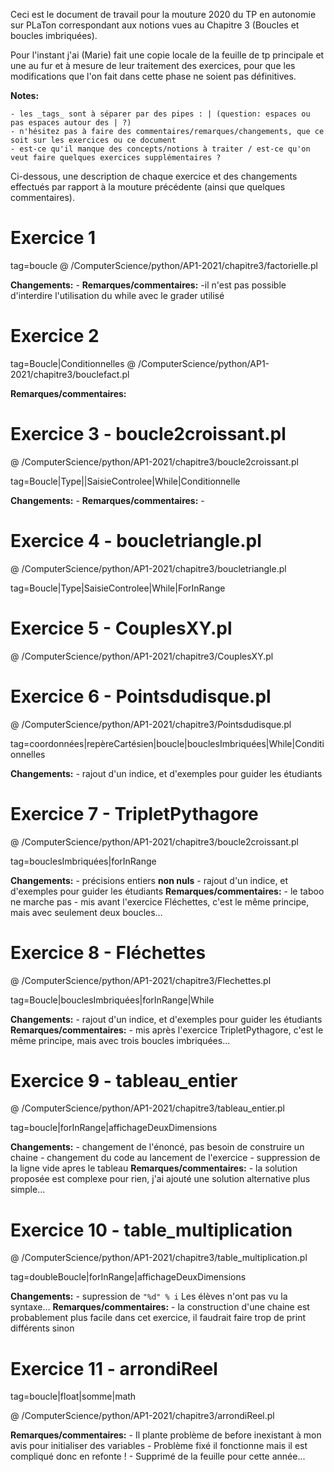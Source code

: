 Ceci est le document de travail pour la mouture 2020 du TP en autonomie sur PLaTon correspondant aux notions vues au Chapitre 3 (Boucles et boucles imbriquées).

Pour l'instant j'ai (Marie) fait une copie locale de la feuille de tp principale et une au fur et à mesure de leur traitement des exercices, pour que les modifications que l'on fait dans cette phase ne soient pas définitives.

**Notes:**

    - les _tags_ sont à séparer par des pipes : | (question: espaces ou pas espaces autour des | ?)
    - n'hésitez pas à faire des commentaires/remarques/changements, que ce soit sur les exercices ou ce document
    - est-ce qu'il manque des concepts/notions à traiter / est-ce qu'on veut faire quelques exercices supplémentaires ?


Ci-dessous, une description de chaque exercice et des changements effectués par rapport à la mouture précédente (ainsi que quelques commentaires).

# Exercice 1
tag=boucle
@ /ComputerScience/python/AP1-2021/chapitre3/factorielle.pl

**Changements:**
    - 
**Remarques/commentaires:**
    -il n'est pas possible d'interdire l'utilisation du while avec le grader utilisé

# Exercice 2
tag=Boucle|Conditionnelles
@ /ComputerScience/python/AP1-2021/chapitre3/bouclefact.pl

**Remarques/commentaires:**

# Exercice 3 - boucle2croissant.pl

@ /ComputerScience/python/AP1-2021/chapitre3/boucle2croissant.pl

tag=Boucle|Type||SaisieControlee|While|Conditionnelle

**Changements:**
    - 
**Remarques/commentaires:**
    -
# Exercice 4 - boucletriangle.pl

@ /ComputerScience/python/AP1-2021/chapitre3/boucletriangle.pl

tag=Boucle|Type|SaisieControlee|While|ForInRange

# Exercice 5 - CouplesXY.pl

@ /ComputerScience/python/AP1-2021/chapitre3/CouplesXY.pl

# Exercice 6 - Pointsdudisque.pl

@ /ComputerScience/python/AP1-2021/chapitre3/Pointsdudisque.pl

tag=coordonnées|repèreCartésien|boucle|bouclesImbriquées|While|Conditionnelles

**Changements:**
    - rajout d'un indice, et d'exemples pour guider les étudiants

# Exercice 7 - TripletPythagore

@ /ComputerScience/python/AP1-2021/chapitre3/boucle2croissant.pl

tag=bouclesImbriquées|forInRange

**Changements:**
    - précisions entiers **non nuls**
    - rajout d'un indice, et d'exemples pour guider les étudiants
**Remarques/commentaires:**
    - le taboo ne marche pas
    - mis avant l'exercice Fléchettes, c'est le même principe, mais avec seulement deux boucles...

# Exercice 8 - Fléchettes

@ /ComputerScience/python/AP1-2021/chapitre3/Flechettes.pl

tag=Boucle|bouclesImbriquées|forInRange|While

**Changements:**
    - rajout d'un indice, et d'exemples pour guider les étudiants
**Remarques/commentaires:**
    - mis après l'exercice TripletPythagore, c'est le même principe, mais avec trois boucles imbriquées...

# Exercice 9 - tableau_entier

@ /ComputerScience/python/AP1-2021/chapitre3/tableau_entier.pl

tag=boucle|forInRange|affichageDeuxDimensions

**Changements:**
    - changement de l'énoncé, pas besoin de construire un chaine
    - changement du code au lancement de l'exercice
    - suppression de la ligne vide apres le tableau
**Remarques/commentaires:**
	- la solution proposée est complexe pour rien, j'ai ajouté une solution alternative plus simple...


# Exercice 10 - table_multiplication

@ /ComputerScience/python/AP1-2021/chapitre3/table_multiplication.pl

tag=doubleBoucle|forInRange|affichageDeuxDimensions

**Changements:**
    - supression de `"%d" % i` Les élèves n'ont pas vu la syntaxe...
**Remarques/commentaires:**
	- la construction d'une chaine est probablement plus facile dans cet exercice, il faudrait faire trop de print différents sinon


# Exercice 11 - arrondiReel

tag=boucle|float|somme|math

@ /ComputerScience/python/AP1-2021/chapitre3/arrondiReel.pl

**Remarques/commentaires:**
    - Il plante problème de before inexistant à mon avis pour initialiser des variables
    - Problème fixé il fonctionne mais il est compliqué donc en refonte !
    - Supprimé de la feuille pour cette année...



